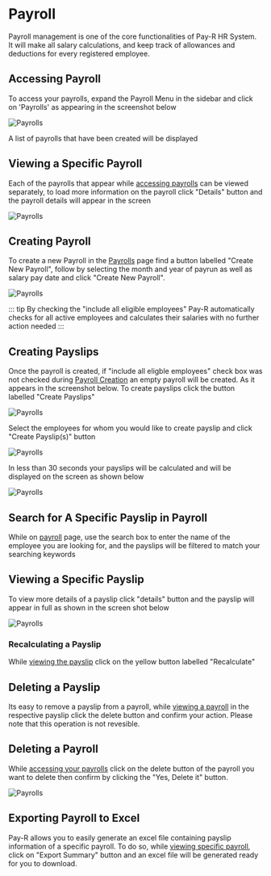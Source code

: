 # Payroll
Payroll management is one of the core functionalities of Pay-R HR System. It will make all salary calculations, and keep
track of allowances and deductions for every registered employee. 

## Accessing Payroll
To access your payrolls, expand the Payroll Menu in the sidebar and click on 'Payrolls' as appearing in the screenshot below

![Payrolls](/payroll/access-payroll.png) 

A list of payrolls that have been created will be displayed 

## Viewing a Specific Payroll
Each of the payrolls that appear while [accessing payrolls](/payroll/#accessing-payroll) can be viewed separately, to load
more information on the payroll click "Details" button and the payroll details will appear in the screen

![Payrolls](/payroll/show-payslips.png)

## Creating Payroll 
To create a new Payroll in the [Payrolls](/payroll/#accessing-payroll) page find a button labelled "Create New Payroll", 
follow by selecting the month and year of payrun as well as salary pay date and click "Create New Payroll".

![Payrolls](/payroll/create-new-payroll.png) 

::: tip
By checking the "include all eligible employees" Pay-R automatically checks for all active employees and calculates their 
salaries with no further action needed
:::

## Creating Payslips
Once the payroll is created, if "include all eligble employees" check box was not checked during [Payroll Creation](/payroll/#creating-payroll)
an empty payroll will be created. As it appears in the screenshot below. To create payslips click the button labelled 
"Create Payslips"

![Payrolls](/payroll/empty-payroll.png) 

Select the employees for whom you would like to create payslip and click "Create Payslip(s)" button

![Payrolls](/payroll/create-payslips.png)

In less than 30 seconds your payslips will be calculated and will be displayed on the screen as shown below

![Payrolls](/payroll/show-payslips.png)

## Search for A Specific Payslip in Payroll
While on [payroll](/payroll/#viewing-a-specific-payroll) page, use the search box to enter the name of the employee you are looking for, 
and the payslips will be filtered to match your searching keywords

## Viewing a Specific Payslip
To view more details of a payslip click "details" button and the payslip will appear in full as shown in the screen shot below

![Payrolls](/payroll/view-payslip.png)

### Recalculating a Payslip
While [viewing the payslip](/payroll/#viewing-a-specific-payslip) click on the yellow button labelled "Recalculate"

## Deleting a Payslip
Its easy to remove a payslip from a payroll, while [viewing a payroll](/payroll/#viewing-a-specific-payroll) in the respective
payslip click the delete button and confirm your action. Please note that this operation is not revesible.

## Deleting a Payroll
While [accessing your payrolls](/payroll/#accessing-payroll) click on the delete button of the payroll you want to delete then confirm by clicking the 
"Yes, Delete it" button.

![Payrolls](/payroll/delete-payroll.png)

## Exporting Payroll to Excel
Pay-R allows you to easily generate an excel file containing payslip information of a specific payroll. To do so, while 
[viewing specific payroll](/payroll/#viewing-a-specific-payroll), click on "Export Summary" button and an excel file will 
be generated ready for you to download.





